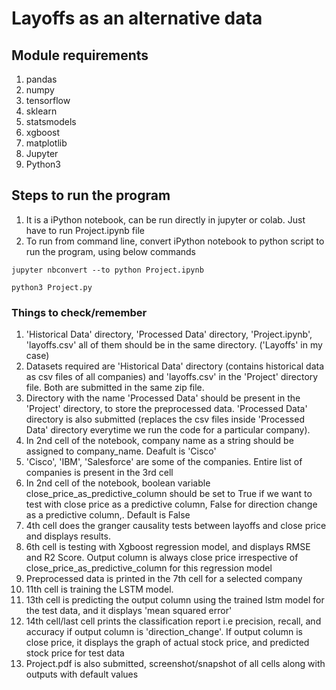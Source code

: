 # Layoffs as an alternative data

## Module requirements

1. pandas
2. numpy
3. tensorflow
4. sklearn
5. statsmodels
6. xgboost
7. matplotlib
8. Jupyter
9. Python3

## Steps to run the program

1. It is a iPython notebook, can be run directly in jupyter or colab. Just have to run Project.ipynb file
2. To run from command line, convert iPython notebook to python script to run the program, using below commands
```
jupyter nbconvert --to python Project.ipynb
 ```
 ```
python3 Project.py
 ```

### Things to check/remember

1. 'Historical Data' directory, 'Processed Data' directory, 'Project.ipynb', 'layoffs.csv' all of them should be in the same directory. ('Layoffs' in my case)
2. Datasets required are 'Historical Data' directory (contains historical data as csv files of all companies) and 'layoffs.csv' in the 'Project' directory file. Both are submitted in the same zip file.
3. Directory with the name 'Processed Data' should be present in the 'Project' directory, to store the preprocessed data. 'Processed Data' directory is also submitted (replaces the csv files inside 'Processed Data' directory everytime we run the code for a particular company). 
4. In 2nd cell of the notebook, company name as a string should be assigned to company_name. Deafult is 'Cisco'
5. 'Cisco', 'IBM', 'Salesforce' are some of the companies. Entire list of companies is present in the 3rd cell
6. In 2nd cell of the notebook, boolean variable close_price_as_predictive_column should be set to True if we want to test with close price as a predictive column, False for direction change as a predictive column,. Default is False
7. 4th cell does the granger causality tests between layoffs and close price and displays results.
8. 6th cell is testing with Xgboost regression model, and displays RMSE and R2 Score. Output column is always close price irrespective of close_price_as_predictive_column for this regression model
9. Preprocessed data is printed in the 7th cell for a selected company
10. 11th cell is training the LSTM model. 
11. 13th cell is predicting the output column using the trained lstm model for the test data, and it displays 'mean squared error'
12. 14th cell/last cell prints the classification report i.e precision, recall, and accuracy if output column is 'direction_change'. If output column is close price, it displays the graph of actual stock price, and predicted stock price for test data
13. Project.pdf is also submitted, screenshot/snapshot of all cells along with outputs with default values

